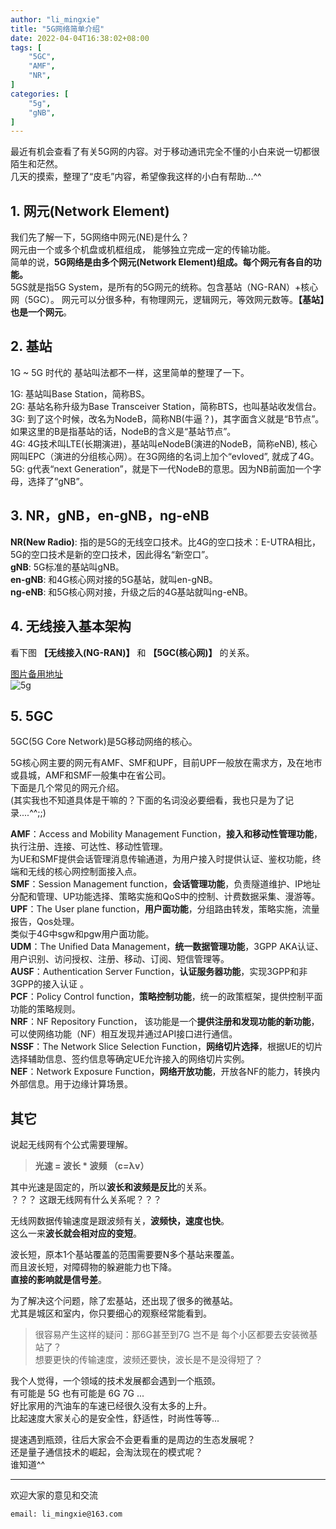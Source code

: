 ```yaml
---
author: "li_mingxie"
title: "5G网络简单介绍"
date: 2022-04-04T16:38:02+08:00
tags: [
    "5GC",
    "AMF",
    "NR",
]
categories: [
    "5g",
    "gNB",
]
---
```


最近有机会查看了有关5G网的内容。对于移动通讯完全不懂的小白来说一切都很陌生和茫然。  
几天的摸索，整理了“皮毛”内容，希望像我这样的小白有帮助...^^     

## 1. 网元(Network Element)

我们先了解一下，5G网络中网元(NE)是什么？  
网元由一个或多个机盘或机框组成， 能够独立完成一定的传输功能。  
简单的说，**5G网络是由多个网元(Network Element)组成。每个网元有各自的功能。**  
5GS就是指5G System，是所有的5G网元的统称。包含基站（NG-RAN）+核心网（5GC）。
网元可以分很多种，有物理网元，逻辑网元，等效网元数等。**【基站】也是一个网元**。  

## 2. 基站

1G ~ 5G 时代的 基站叫法都不一样，这里简单的整理了一下。  

1G: 基站叫Base Station，简称BS。  
2G: 基站名称升级为Base Transceiver Station，简称BTS，也叫基站收发信台。  
3G: 到了这个时候，改名为NodeB，简称NB(牛逼？)，其字面含义就是“B节点”。如果这里的B是指基站的话，NodeB的含义是“基站节点”。  
4G: 4G技术叫LTE(长期演进)，基站叫eNodeB(演进的NodeB，简称eNB), 核心网叫EPC（演进的分组核心网）。在3G网络的名词上加个“evloved”, 就成了4G。  
5G: g代表“next Generation”，就是下一代NodeB的意思。因为NB前面加一个字母，选择了“gNB”。  

## 3. NR，gNB，en-gNB，ng-eNB

**NR(New Radio)**: 指的是5G的无线空口技术。比4G的空口技术：E-UTRA相比，5G的空口技术是新的空口技术，因此得名“新空口”。  
**gNB**: 5G标准的基站叫gNB。  
**en-gNB**: 和4G核心网对接的5G基站，就叫en-gNB。  
**ng-eNB**: 和5G核心网对接，升级之后的4G基站就叫ng-eNB。  

## 4. 无线接入基本架构

看下图 **【无线接入(NG-RAN)】** 和 **【5GC(核心网)】** 的关系。  

[图片备用地址](https://limingxie.github.io/images/etc/5g_01.png)  
![5g](https://mingxie-blog.oss-cn-beijing.aliyuncs.com/image/etc/5g_01.png?x-oss-process=image/resize,w_800,m_lfit)

## 5. 5GC

5GC(5G Core Network)是5G移动网络的核心。  

5G核心网主要的网元有AMF、SMF和UPF，目前UPF一般放在需求方，及在地市或县城，AMF和SMF一般集中在省公司。  
下面是几个常见的网元介绍。  
(其实我也不知道具体是干嘛的？下面的名词没必要细看，我也只是为了记录....^^;;)

**AMF**：Access and Mobility Management Function，**接入和移动性管理功能**，执行注册、连接、可达性、移动性管理。  
为UE和SMF提供会话管理消息传输通道，为用户接入时提供认证、鉴权功能，终端和无线的核心网控制面接入点。  
**SMF**：Session Management function，**会话管理功能**，负责隧道维护、IP地址分配和管理、UP功能选择、策略实施和QoS中的控制、计费数据采集、漫游等。  
**UPF**：The User plane function，**用户面功能**，分组路由转发，策略实施，流量报告，Qos处理。  
类似于4G中sgw和pgw用户面功能。  
**UDM**：The Unified Data Management，**统一数据管理功能**，3GPP AKA认证、用户识别、访问授权、注册、移动、订阅、短信管理等。  
**AUSF**：Authentication Server Function，**认证服务器功能**，实现3GPP和非3GPP的接入认证 。  
**PCF**：Policy Control function，**策略控制功能**，统一的政策框架，提供控制平面功能的策略规则。  
**NRF**：NF Repository Function， 该功能是一个**提供注册和发现功能的新功能**，可以使网络功能（NF）相互发现并通过API接口进行通信。  
**NSSF**：The Network Slice Selection Function，**网络切片选择**，根据UE的切片选择辅助信息、签约信息等确定UE允许接入的网络切片实例。  
**NEF**：Network Exposure Function，**网络开放功能**，开放各NF的能力，转换内外部信息。用于边缘计算场景。  

## 其它

说起无线网有个公式需要理解。

> **光速 = 波长 * 波频 （c=λv）**  

其中光速是固定的，所以**波长和波频是反比**的关系。  
？？？ 这跟无线网有什么关系呢？？？

无线网数据传输速度是跟波频有关，**波频快，速度也快**。  
这么一来**波长就会相对应的变短**。  

波长短，原本1个基站覆盖的范围需要要N多个基站来覆盖。  
而且波长短，对障碍物的躲避能力也下降。  
**直接的影响就是信号差**。  

为了解决这个问题，除了宏基站，还出现了很多的微基站。  
尤其是城区和室内，你只要细心的观察经常能看到。  

> 很容易产生这样的疑问：那6G甚至到7G 岂不是 每个小区都要去安装微基站了？  
> 想要更快的传输速度，波频还要快，波长是不是没得短了？  

我个人觉得，一个领域的技术发展都会遇到一个瓶颈。  
有可能是 5G 也有可能是 6G 7G ...  
好比家用的汽油车的车速已经很久没有太多的上升。  
比起速度大家关心的是安全性，舒适性，时尚性等等...  

提速遇到瓶颈，往后大家会不会更看重的是周边的生态发展呢？  
还是量子通信技术的崛起，会淘汰现在的模式呢？  
谁知道^^

----------------------------------------------
欢迎大家的意见和交流

`email: li_mingxie@163.com`